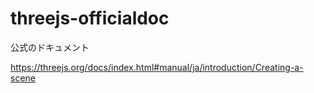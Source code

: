 # threejs-officialdoc

公式のドキュメント

https://threejs.org/docs/index.html#manual/ja/introduction/Creating-a-scene